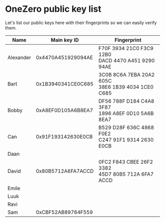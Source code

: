 # OneZero public key list #

Let's list our public keys here with their fingerprints so we can easily verify them.

| Name      | Main key ID           | Fingerprint                                            |
| --------- | --------------------- | ------------------------------------------------------ |
| Alexander | 0x4470A451929094AE    | F70F 3934 21C0 F3C9 12B0<br>  DACD 4470 A451 9290 94AE |
| Bart      | 0x1B3940341CE0C685    | 3C0B 8C6A 7EBA 20A2 605C<br>  38E6 1B39 4034 1CE0 C685 |
| Bobby     | 0xA8EF0D105A6B8EA7    | DF56 788F D184 C4A8 3F87<br>  1896 A8EF 0D10 5A6B 8EA7 |
| Can       | 0x91F193142630E0CB    | B529 D28F 636C 4868 F0E2<br>  C247 91F1 9314 2630 E0CB |
| Daan      |                       |                                                        |
| David     | 0x80B5712A6FA7ACCD    | 0FC2 F843 CBEE 26F2 3382<br>  45D7 80B5 712A 6FA7 ACCD |
| Emile     |                       |                                                        |
| Luuk      |                       |                                                        |
| Ravi      |                       |                                                        |
| Sam       | 0xCBF52AB89784F559    |                                                        |
